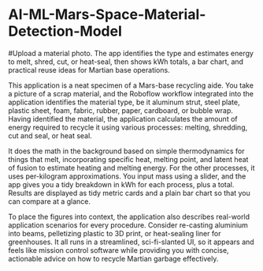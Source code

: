 # AI-ML-Mars-Space-Material-Detection-Model
#Upload a material photo. The app identifies the type and estimates energy to melt, shred, cut, or heat-seal, then shows kWh totals, a bar chart, and practical reuse ideas for Martian base operations.

This application is a neat specimen of a Mars-base recycling aide. You take a picture of a scrap material, and the Roboflow workflow integrated into the application identifies the material type, be it aluminum strut, steel plate, plastic sheet, foam, fabric, rubber, paper, cardboard, or bubble wrap. Having identified the material, the application calculates the amount of energy required to recycle it using various processes: melting, shredding, cut and seal, or heat seal.

It does the math in the background based on simple thermodynamics for things that melt, incorporating specific heat, melting point, and latent heat of fusion to estimate heating and melting energy. For the other processes, it uses per-kilogram approximations. You input mass using a slider, and the app gives you a tidy breakdown in kWh for each process, plus a total. Results are displayed as tidy metric cards and a plain bar chart so that you can compare at a glance.

To place the figures into context, the application also describes real-world application scenarios for every procedure. Consider re-casting aluminium into beams, pelletizing plastic to 3D print, or heat-sealing liner for greenhouses. It all runs in a streamlined, sci-fi-slanted UI, so it appears and feels like mission control software while providing you with concise, actionable advice on how to recycle Martian garbage effectively.
